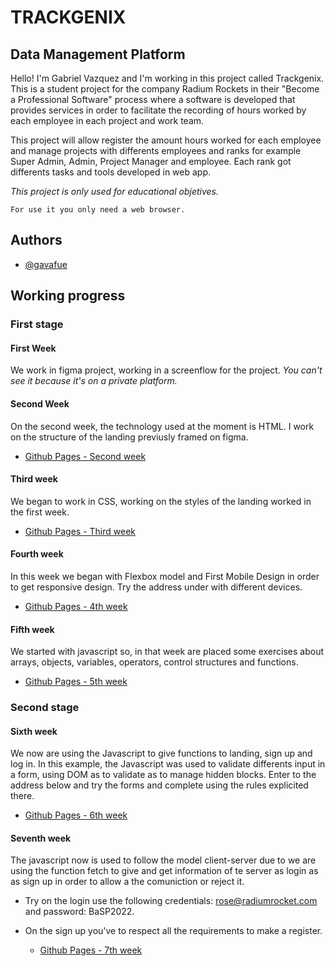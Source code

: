 
# TRACKGENIX

## Data Management Platform
Hello! I'm Gabriel Vazquez and I'm working in this project called Trackgenix. This is a student project for the company Radium Rockets in their "Become a Professional Software" process where a software is developed that provides services in order to facilitate the recording of hours worked by each employee in each project and work team.

This project will allow register the amount hours worked for each employee and manage projects with differents employees and ranks for example Super Admin, Admin, Project Manager and employee. Each rank got differents tasks and tools developed in web app.

  *This project is only used for educational objetives.*

    For use it you only need a web browser.

  


## Authors
- [@gavafue](https://www.github.com/gavafue)


## Working progress
### First stage

#### **First Week**

We work in figma project, working in a screenflow for the project. *You can't see it because it's on a private platform.*
  

#### **Second Week**

On the second week, the technology used at the moment is HTML. I work on the structure of the landing previusly framed on figma.

 - [Github Pages - Second week](https://gavafue.github.io/BaSP-M2022-Etapa-1/semana-02/)

  

#### **Third week**

We began to work in CSS, working on the styles of the landing worked in the first week.
- [Github Pages - Third week](https://gavafue.github.io/BaSP-M2022-Etapa-1/semana-03/)


  

#### **Fourth week**

In this week we began with Flexbox model and First Mobile Design in order to get responsive design. Try the address under with different devices.

- [Github Pages - 4th week](https://gavafue.github.io/BaSP-M2022-Etapa-1/semana-04/index.html)

#### **Fifth week**

We started with javascript so, in that week are placed some exercises about arrays, objects, variables, operators, control structures and functions.

- [Github Pages - 5th week](https://gavafue.github.io/BaSP-M2022-Etapa-1/semana-05/index.html)

  
### Second stage
#### **Sixth week**

We now are using the Javascript to give functions to landing, sign up and log in. In this example, the Javascript was used to validate differents input in a form, using DOM as to validate as to manage hidden blocks. Enter to the address below and try the forms and complete using the rules explicited there.

- [Github Pages - 6th week](https://gavafue.github.io/BaSP-M2022-Etapa-1/semana-06/views)
#### **Seventh week**

The javascript now is used to follow the model client-server due to we are using the function fetch to give and get information of te server as login as as sign up in order to allow a the comuniction or reject it. 
- Try on the login use the following credentials: rose@radiumrocket.com and password: BaSP2022.
- On the sign up you've to respect all the requirements to make a register.

  - [Github Pages - 7th week](https://gavafue.github.io/BaSP-M2022-Etapa-1/semana-07/views)